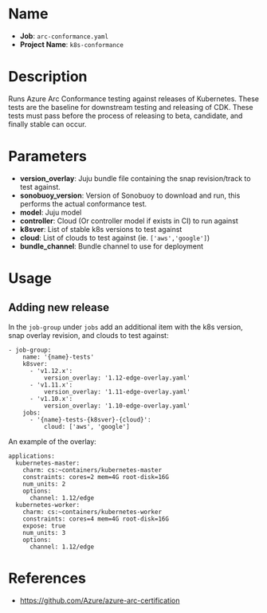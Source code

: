 # Name

- **Job**: `arc-conformance.yaml`
- **Project Name**: `k8s-conformance`

# Description

Runs Azure Arc Conformance testing against releases of Kubernetes. These tests
are the baseline for downstream testing and releasing of CDK. These tests must
pass before the process of releasing to beta, candidate, and finally stable can
occur.

# Parameters

- **version_overlay**: Juju bundle file containing the snap revision/track to test against.
- **sonobuoy_version**: Version of Sonobuoy to download and run, this performs the actual conformance test.
- **model**: Juju model
- **controller**: Cloud (Or controller model if exists in CI) to run against
- **k8sver**: List of stable k8s versions to test against
- **cloud**: List of clouds to test against (ie. `['aws','google']`)
- **bundle_channel**: Bundle channel to use for deployment

# Usage

## Adding new release

In the `job-group` under `jobs` add an additional item with the k8s version, snap overlay revision, and clouds to test against:

```
- job-group:
    name: '{name}-tests'
    k8sver:
      - 'v1.12.x':
          version_overlay: '1.12-edge-overlay.yaml'
      - 'v1.11.x':
          version_overlay: '1.11-edge-overlay.yaml'
      - 'v1.10.x':
          version_overlay: '1.10-edge-overlay.yaml'
    jobs:
      - '{name}-tests-{k8sver}-{cloud}':
          cloud: ['aws', 'google']
```

An example of the overlay:
```
applications:
  kubernetes-master:
    charm: cs:~containers/kubernetes-master
    constraints: cores=2 mem=4G root-disk=16G
    num_units: 2
    options:
      channel: 1.12/edge
  kubernetes-worker:
    charm: cs:~containers/kubernetes-worker
    constraints: cores=4 mem=4G root-disk=16G
    expose: true
    num_units: 3
    options:
      channel: 1.12/edge
```



# References

- https://github.com/Azure/azure-arc-certification
